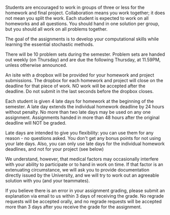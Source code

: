 Students are encouraged to work in groups of three or less for the homework and final project. Collaboration means you work together; it does not mean you split the work. Each student is expected to work on all homeworks and all questions. You should hand in one solution per group, but you should all work on all problems together.

The goal of the assignments is to develop your computational skills while learning the essential stochastic methods.
 
There will be 10 problem sets during the semester.  Problem sets are handed out weekly (on Thursday) and are due the following Thursday, at 11.59PM, unless otherwise announced.
 
An isite with a dropbox will be provided for your homework and project submissions. The dropbox for each homework and project will close on the deadline for that piece of work. NO work will be accepted after the deadline. Do not submit in the last seconds before the dropbox closes.

Each student is given 4 late days for homework at the beginning of the semester. A late day extends the individual homework deadline by 24 hours without penalty. No more than two late days may be used on any one assignment. Assignments handed in more than 48 hours after the original deadline will NOT be graded.

Late days are intended to give you flexibility: you can use them for any reason - no questions asked. You don't get any bonus points for not using your late days. Also, you can only use late days for the individual homework deadlines, and not for your project (see below)

We understand, however, that medical factors may occasionally interfere with your ability to participate or to hand in work on time. If that factor is an extenuating circumstance, we will ask you to provide documentation directly issued by the University, and we will try to work out an agreeable solution with you (and your teammates).

If you believe there is an error in your assignment grading, please submit an explanation via email to us  within 3 days of receiving the grade. No regrade requests will be accepted orally, and no regrade requests will be accepted more than 3 days after you receive the grade for the assignment.